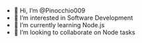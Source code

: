 - 👋 Hi, I’m @Pinocchio009
- 👀 I’m interested in Software Development
- 🌱 I’m currently learning Node.js
- 💞️ I’m looking to collaborate on Node tasks


<!---
Pinocchio009/Pinocchio009 is a ✨ special ✨ repository because its `README.md` (this file) appears on your GitHub profile.
You can click the Preview link to take a look at your changes.
--->
